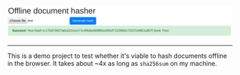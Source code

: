 ![A screenshot of the web application](demo.png)

---

This is a demo project to test whether it's viable to hash documents offline in the browser. It takes about ~4x as long as `sha256sum` on my machine.


